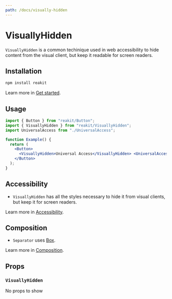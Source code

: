 ```yaml
---
path: /docs/visually-hidden
---
```


# VisuallyHidden

`VisuallyHidden` is a common techinique used in web accessibility to hide content from the visual client, but keep it readable for screen readers.

## Installation

```sh
npm install reakit
```

Learn more in [Get started](/docs/get-started).

## Usage

<!-- eslint-disable import/no-unresolved -->

```jsx
import { Button } from "reakit/Button";
import { VisuallyHidden } from "reakit/VisuallyHidden";
import UniversalAccess from "./UniversalAccess";

function Example() {
  return (
    <Button>
      <VisuallyHidden>Universal Access</VisuallyHidden> <UniversalAccess />
    </Button>
  );
}
```

## Accessibility

- `VisuallyHidden` has all the styles necessary to hide it from visual clients, but keep it for screen readers.

Learn more in [Accessibility](/docs/accessibility).

## Composition

- `Separator` uses [Box](/docs/box).

Learn more in [Composition](/docs/composition#props-hooks).

## Props

<!-- Automatically generated -->

### `VisuallyHidden`

No props to show
